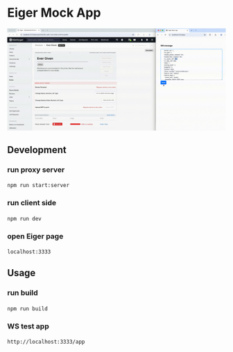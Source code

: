 # Eiger Mock App

![Eiger Mock App Demo](eiger_mock_app.gif)

## Development

### run proxy server
```npm run start:server```

### run client side
```npm run dev```

### open Eiger page
```localhost:3333```

## Usage

### run build
```npm run build```

### WS test app
```http://localhost:3333/app```